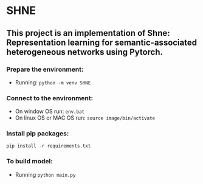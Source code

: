# SHNE

## This project is an implementation of Shne: Representation learning for semantic-associated heterogeneous networks using Pytorch.

### Prepare the environment:

- Running: `python -m venv SHNE`

### Connect to the environment:

- On window OS run: `env.bat`
- On linux OS or MAC OS run: `source image/bin/activate`

### Install pip packages:

`pip install -r requirements.txt`

### To build model:

- Running `python main.py`
